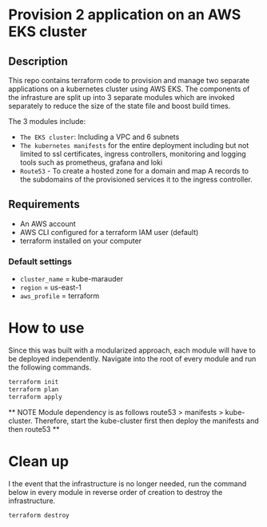 # Provision 2 application on an AWS EKS cluster

## Description
This repo contains terraform code to provision and manage two separate applications on a kubernetes cluster using AWS EKS. The components of the infrasture are split up into 3 separate modules which are invoked separately to reduce the size of the state file and boost build times.

The 3 modules include:
- `The EKS cluster`: Including a VPC and 6 subnets
- `The kubernetes manifests` for the entire deployment including but not limited to ssl certificates, ingress controllers, monitoring and logging tools such as prometheus, grafana and loki
- `Route53` - To create a hosted zone for a domain and map A records to the subdomains of the provisioned services it to the ingress controller.

## Requirements
- An AWS account
- AWS CLI configured for a terraform IAM user (default)
- terraform installed on your computer

### Default settings
- `cluster_name` = kube-marauder
- `region` = us-east-1
- `aws_profile` = terraform

# How to use
Since this was built with a modularized approach, each module will have to be deployed independently. Navigate into the root of every module and run the following commands. 
``` bash
terraform init
terraform plan
terraform apply
```

**
NOTE Module dependency is as follows route53 > manifests > kube-cluster.
Therefore, start the kube-cluster first then deploy the manifests and then route53
**

# Clean up
I the event that the infrastructure is no longer needed, run the command below in every module in reverse order of creation to destroy the infrastructure.
```bash
terraform destroy
```
